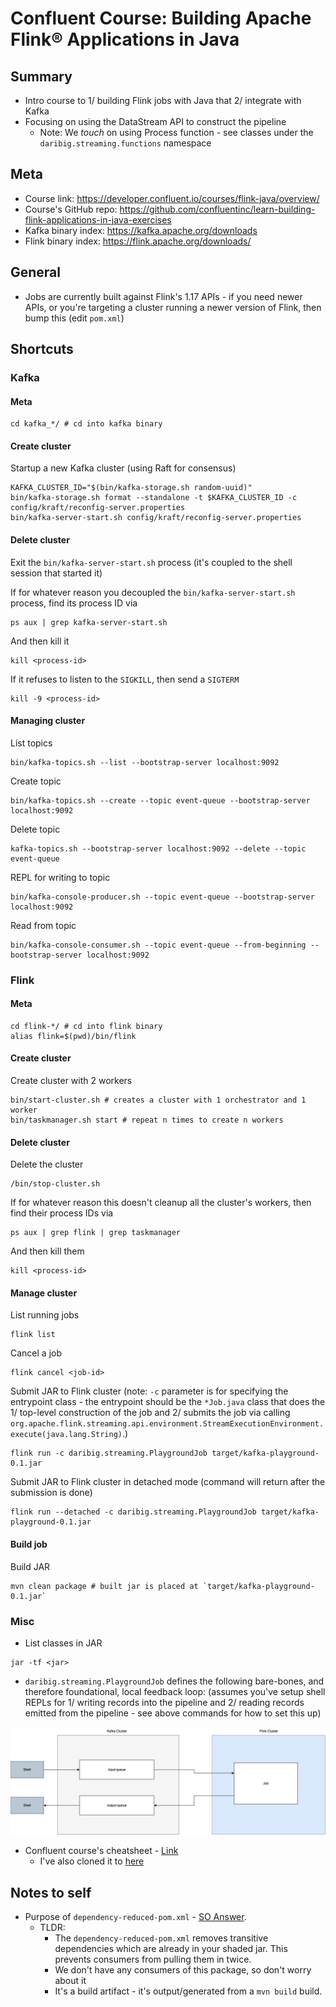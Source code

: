 # Confluent Course:  Building Apache Flink® Applications in Java

## Summary
- Intro course to 1/ building Flink jobs with Java that 2/ integrate with Kafka
- Focusing on using the DataStream API to construct the pipeline
  - Note: We _touch_ on using Process function - see classes under the `daribig.streaming.functions` namespace

## Meta
- Course link: https://developer.confluent.io/courses/flink-java/overview/
- Course's GitHub repo: https://github.com/confluentinc/learn-building-flink-applications-in-java-exercises
- Kafka binary index: https://kafka.apache.org/downloads
- Flink binary index: https://flink.apache.org/downloads/

## General
- Jobs are currently built against Flink's 1.17 APIs - if you need newer APIs, or you're targeting a cluster running a newer version of Flink, then bump this (edit `pom.xml`)

## Shortcuts

### Kafka

#### Meta

```shell
cd kafka_*/ # cd into kafka binary
```

#### Create cluster

Startup a new Kafka cluster (using Raft for consensus)

```shell
KAFKA_CLUSTER_ID="$(bin/kafka-storage.sh random-uuid)"
bin/kafka-storage.sh format --standalone -t $KAFKA_CLUSTER_ID -c config/kraft/reconfig-server.properties
bin/kafka-server-start.sh config/kraft/reconfig-server.properties
```

#### Delete cluster

Exit the `bin/kafka-server-start.sh` process (it's coupled to the shell session that started it)

If for whatever reason you decoupled the `bin/kafka-server-start.sh` process, find its process ID via

```shell
ps aux | grep kafka-server-start.sh
```

And then kill it

```shell
kill <process-id>
```

If it refuses to listen to the `SIGKILL`, then send a `SIGTERM`

```shell
kill -9 <process-id>
```

#### Managing cluster

List topics

```shell
bin/kafka-topics.sh --list --bootstrap-server localhost:9092
```

Create topic

```shell
bin/kafka-topics.sh --create --topic event-queue --bootstrap-server localhost:9092
```

Delete topic

```shell
kafka-topics.sh --bootstrap-server localhost:9092 --delete --topic event-queue
```

REPL for writing to topic

```shell
bin/kafka-console-producer.sh --topic event-queue --bootstrap-server localhost:9092
```


Read from topic

```shell
bin/kafka-console-consumer.sh --topic event-queue --from-beginning --bootstrap-server localhost:9092
```



### Flink

#### Meta

```shell
cd flink-*/ # cd into flink binary
alias flink=$(pwd)/bin/flink
```


#### Create cluster

Create cluster with 2 workers

```shell
bin/start-cluster.sh # creates a cluster with 1 orchestrator and 1 worker
bin/taskmanager.sh start # repeat n times to create n workers
```

#### Delete cluster

Delete the cluster

```shell
/bin/stop-cluster.sh
```

If for whatever reason this doesn't cleanup all the cluster's workers, then find their process IDs via

```shell
ps aux | grep flink | grep taskmanager
```

And then kill them

```shell
kill <process-id>
```

#### Manage cluster

List running jobs

```shell
flink list
```

Cancel a job

```shell
flink cancel <job-id>
```

Submit JAR to Flink cluster (note: `-c` parameter is for specifying the entrypoint class - the entrypoint should be the `*Job.java` class that does the 1/ top-level construction of the job and 2/ submits the job via calling `org.apache.flink.streaming.api.environment.StreamExecutionEnvironment.execute(java.lang.String)`.)

```shell
flink run -c daribig.streaming.PlaygroundJob target/kafka-playground-0.1.jar
```

Submit JAR to Flink cluster in detached mode (command will return after the submission is done)

```shell
flink run --detached -c daribig.streaming.PlaygroundJob target/kafka-playground-0.1.jar
```

#### Build job

Build JAR

```shell
mvn clean package # built jar is placed at `target/kafka-playground-0.1.jar` 
```

### Misc

- List classes in JAR

```shell
jar -tf <jar>
```

- `daribig.streaming.PlaygroundJob` defines the following bare-bones, and therefore foundational, local feedback loop: (assumes you've setup shell REPLs for 1/ writing records into the pipeline and 2/ reading records emitted from the pipeline - see above commands for how to set this up)

![flink-kafka-foundational-feedback-loop.drawio.png](./doc/flink-kafka-foundational-feedback-loop.drawio.png)

- Confluent course's cheatsheet - [Link](https://github.com/confluentinc/learn-building-flink-applications-in-java-exercises/blob/main/cheatsheet.md)
  - I've also cloned it to [here](./cheatsheet.md)

## Notes to self
- Purpose of `dependency-reduced-pom.xml` - [SO Answer](https://stackoverflow.com/a/35638574).
  - TLDR:
    - The `dependency-reduced-pom.xml` removes transitive dependencies which are already in your shaded jar. This prevents consumers from pulling them in twice.
    - We don't have any consumers of this package, so don't worry about it
    - It's a build artifact - it's output/generated from a `mvn build` build.
